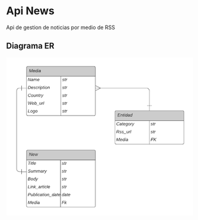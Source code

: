 # Api News
Api de gestion de noticias por medio de RSS 


## Diagrama ER
![](../imgs/Diagrama_ER%20.png)